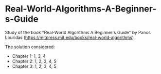 # Real-World-Algorithms-A-Beginner-s-Guide
Study of the book "Real-World Algorithms A Beginner's Guide" by Panos Louridas (https://mitpress.mit.edu/books/real-world-algorithms)

The solution considered:
* Chapter 1: 1, 3, 4
* Chapter 2: 1, 2, 3, 4, 5
* Chapter 3: 1, 2, 3, 4, 5

    
